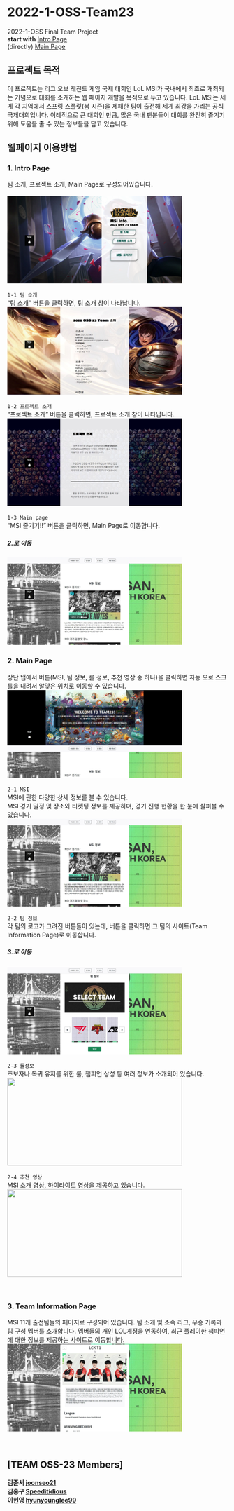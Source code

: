 # 2022-1-OSS-Team23
2022-1-OSS Final Team Project <br>
<strong>start with</strong> [Intro Page](https://speeditidious.github.io/2022-1-OSS-Team23/)<br>
(directly) [Main Page](https://speeditidious.github.io/2022-1-OSS-Team23/2022-OSS-23TEAM/main/index.html)
<br>

## 프로젝트 목적
이 프로젝트는 리그 오브 레전드 게임 국제 대회인 LoL MSI가 국내에서 최초로 개최되는 기념으로 대회를 소개하는 웹 페이지 개발을 목적으로 두고 있습니다.
LoL MSI는 세계 각 지역에서 스프링 스플릿(봄 시즌)을 제패한 팀이 출전해 세계 최강을 가리는 공식 국제대회입니다. 이례적으로 큰 대회인 만큼, 많은 국내 팬분들이 대회를 완전히 즐기기 위해 도움을 줄 수 있는 정보들을 담고 있습니다.
<br>

## 웹페이지 이용방법
### 1. Intro Page
팀 소개, 프로젝트 소개, Main Page로 구성되어있습니다.<br><br>
<img src="image\intropage.png" width="400" height="200">

`1-1 팀 소개` <br> “팀 소개” 버튼을 클릭하면, 팀 소개 창이 나타납니다. <br>
<img src="image\팀소개.jpeg" width="400" height="200">

`1-2 프로젝트 소개` <br> “프로젝트 소개” 버튼을 클릭하면, 프로젝트 소개 창이 나타납니다.<br>
<img src="image\프로젝트소개.jpeg" width="400" height="200">

`1-3 Main page` <br>“MSI 즐기기!!” 버튼을 클릭하면, Main Page로 이동합니다. 
##### 2.로 이동
<img src="image\msi정보.jpeg" width="400" height="200">

### 2. Main Page
상단 탭에서 버튼(MSI, 팀 정보, 롤 정보, 추천 영상 중 하나)을 클릭하면 자동 으로 스크롤을 내려서 알맞은 위치로 이동할 수 있습니다.<br> 
<img src="image\mainpage.jpeg" width="400" height="200">

`2-1 MSI` <br>MSI에 관한 다양한 상세 정보를 볼 수 있습니다.<br>
MSI 경기 일정 및 장소와 티켓팅 정보를 제공하며, 경기 진행 현황을 한 눈에 살펴볼 수 있습니다.<br>
<img src="image\msi정보.jpeg" width="400" height="200">

`2-2 팀 정보` <br>각 팀의 로고가 그려진 버튼들이 있는데, 버튼을 클릭하면 그 팀의 사이트(Team Information Page)로 이동합니다. <br>
##### 3.로 이동
<img src="image\팀정보.jpeg" width="400" height="200">

`2-3 롤정보` <br>초보자나 복귀 유저를 위한 룰, 챔피언 상성 등 여러 정보가 소개되어 있습니다. <br>
<img src="./Image/.JPG" width="400" height="200">

`2-4 추천 영상` <br>MSI 소개 영상, 하이라이트 영상을 제공하고 있습니다. <br>
<img src="./Image/.JPG" width="400" height="200">

<br>

### 3. Team Information Page
MSI 11개 출전팀들의 페이지로 구성되어 있습니다. 
팀 소개 및 소속 리그, 우승 기록과 팀 구성 멤버를 소개합니다.
멤버들의 개인 LOL계정을 연동하여, 최근 플레이한 챔피언에 대한 정보를 제공하는 사이트로 이동합니다.<br>
<img src="image\teampage.jpeg" width="400" height="200">


<br>

## [TEAM OSS-23 Members]

**김준서 [joonseo21](https://github.com/joonseo21)<br>
김홍구 [Speeditidious](https://github.com/Speeditidious)<br>
이현영 [hyunyounglee99](https://github.com/hyunyounglee99)<br>**
